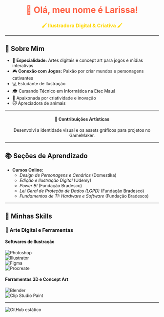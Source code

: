 <h1 align="center"> <span style="color: #FF6347;"> 🎨 Olá, meu nome é Larissa!</span> </h1>
<h3 align="center"> <span style="color: #FFD700;">🖌️ Ilustradora Digital & Criativa 🖌️</span> </h3>
 
---
 
## 🐾 Sobre Mim  
 
- 🌟 **Especialidade:** Artes digitais e concept art para jogos e mídias interativas  
- 🎮 **Conexão com Jogos:** Paixão por criar mundos e personagens cativantes  
- 💻 Estudante de Ilustração  
- 🎓 Cursando Técnico em Informática na Etec Mauá  
- 🌱 Apaixonada por criatividade e inovação  
- 🐱 Apreciadora de animais  
 
---
 
<h4 align="center"> 🎨 Contribuições Artísticas </h4>  
<div align="center"> Desenvolvi a identidade visual e os assets gráficos para projetos no GameMaker. </div>  
 
---
 
## 📚 **Seções de Aprendizado**  
 
- **Cursos Online:**  
  - *Design de Personagens e Cenários* (Domestika)  
  - *Edição e Ilustração Digital* (Udemy)  
  - *Power BI* (Fundação Bradesco)  
  - *Lei Geral de Proteção de Dados (LGPD)* (Fundação Bradesco)  
  - *Fundamentos de TI: Hardware e Software* (Fundação Bradesco)  
 
---
 
## 🚀 **Minhas Skills**  
 
### 🎨 **Arte Digital e Ferramentas**  
 
#### **Softwares de Ilustração**  
![Photoshop](https://img.shields.io/badge/-Photoshop-31A8FF?style=for-the-badge&logo=adobe-photoshop&logoColor=white)  
![Illustrator](https://img.shields.io/badge/-Illustrator-FF9A00?style=for-the-badge&logo=adobe-illustrator&logoColor=white)  
![Figma](https://img.shields.io/badge/-Figma-F24E1E?style=for-the-badge&logo=figma&logoColor=white)  
![Procreate](https://img.shields.io/badge/-Procreate-1B1B1B?style=for-the-badge&logo=procreate&logoColor=white)  
 
#### **Ferramentas 3D e Concept Art**  
![Blender](https://img.shields.io/badge/-Blender-F5792A?style=for-the-badge&logo=blender&logoColor=white)  
![Clip Studio Paint](https://img.shields.io/badge/-Clip%20Studio%20Paint-08AFEC?style=for-the-badge&logo=clip-studio-paint&logoColor=white)  
 
---
 
<img src="https://img.shields.io/static/v1?label=Overview&message=Larissa%20Santos&color=FF69B4&style=for-the-badge&logo=GitHub" alt="GitHub estático">  
